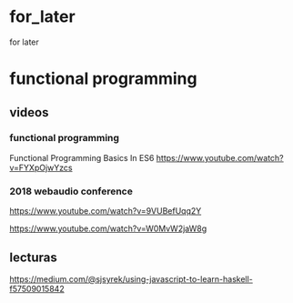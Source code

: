 # for_later
for later

# functional programming
## videos
### functional programming
Functional Programming Basics In ES6 https://www.youtube.com/watch?v=FYXpOjwYzcs
### 2018 webaudio conference
https://www.youtube.com/watch?v=9VUBefUqq2Y

https://www.youtube.com/watch?v=W0MvW2jaW8g
## lecturas
https://medium.com/@sjsyrek/using-javascript-to-learn-haskell-f57509015842
